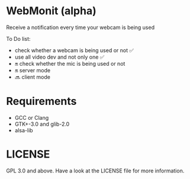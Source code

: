 # WebMonit (alpha)
Receive a notification every time your webcam is being used

To Do list:
* check whether a webcam is being used or not :white_check_mark:
* use all video dev and not only one :white_check_mark:
* :on: check whether the mic is being used or not
* :on: server mode
* :soon: client mode

# Requirements
* GCC or Clang
* GTK+-3.0 and glib-2.0
* alsa-lib

# LICENSE
GPL 3.0 and above. Have a look at the LICENSE file for more information.
